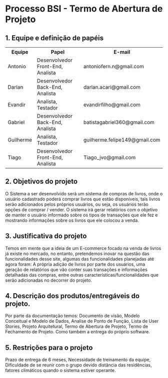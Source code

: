 <h1>Processo BSI - Termo de Abertura de Projeto</h1>

<h2>1.	Equipe e definição de papéis</h2>
<table>
  <tr>
    <th>Equipe</th>
    <th>Papel</th>
    <th>E-mail</th>
  </tr>
  <tr>
    <td>Antonio</td>
    <td>Desenvolvedor Front-End, Analista</td>
    <td>antoniofern.n@gmail.com</td>
  </tr>
  <tr>
    <td>Darlan</td>
    <td>Desenvolvedor Back-End, Analista</td>
    <td>darlan.acari@gmail.com</td>
  </tr>
  <tr>
    <td>Evandir</td>
    <td>Analista, Testador</td>
    <td>evandirfilho@gmail.com</td>
  </tr>
  <tr>
    <td>Gabriel</td>
    <td>Desenvolvedor Back-End, Analista</td>
    <td>batistagabriel360@gmail.com</td>
  </tr>
  <tr>
    <td>Guilherme</td>
    <td>Analista, Testador</td>
    <td>guilherme.felipe149@gmail.com</td>
  </tr>
  <tr>
    <td>Tiago</td>
    <td>Desenvolvedor Front-End, Analista</td>
    <td>Tiago_jvo@gmail.com</td>
  </tr>
</table>

<h2>2.	Objetivos do projeto</h2>
<p>O Sistema a ser desenvolvido será um sistema de compras de livros, onde o usuário cadastrado poderá comprar livros que estão disponíveis, tais livros serão adicionados pelos próprios usuários, ou seja, os usuários terão opções de comprar / vender.
O sistema irá gerar relatórios com o objetivo de manter o usuário informado sobre os tipos de transações que ele fez e mostrando informações sobre os livros que ele colocou a venda.</p>

<h2>3.	Justificativa do projeto</h2>
<p>Temos em mente que a ideia de um E-commerce focado na venda de livros já existe no mercado, no entanto, pretendemos inovar na questão das funcionalidades desse site, algumas das funcionalidades planejadas até agora foram: A própria adição de livros por parte dos usuários, uma geração de relatórios que vão conter suas transações e informações detalhadas das compras, entre outras características/funcionalidades que serão adicionadas no decorrer do projeto.</p>

<h2>4.	Descrição dos produtos/entregáveis do projeto.</h2>
<p>Por parte da documentação temos: Documento de visão, Modelo Conceitual e Modelo de Dados, Analise de Ponto de Função, Lista de User Stories, Projeto Arquitetural, Termo de Abertura de Projeto, Termo de Fechamento de Projeto. Como também a entrega do próprio software.</p>

<h2>5.	Restrições para o projeto</h2>
<p>Prazo de entrega de 6 meses, Necessidade de treinamento da equipe, Dificuldade de se reunir com o grupo devido distância das residências, fatores climáticos quando o sistema estiver operante.</p>